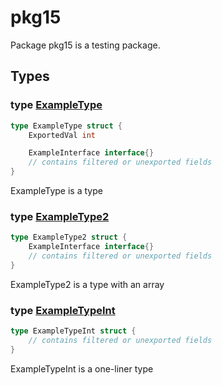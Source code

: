 # pkg15

Package pkg15 is a testing package.

## Types

### type [ExampleType](/pkg.go#L5)

```go
type ExampleType struct {
    ExportedVal int

    ExampleInterface interface{}
    // contains filtered or unexported fields
}
```

ExampleType is a type

### type [ExampleType2](/pkg.go#L21)

```go
type ExampleType2 struct {
    ExampleInterface interface{}
    // contains filtered or unexported fields
}
```

ExampleType2 is a type with an array

### type [ExampleTypeInt](/pkg.go#L27)

```go
type ExampleTypeInt struct {
    // contains filtered or unexported fields
}
```

ExampleTypeInt is a one-liner type
